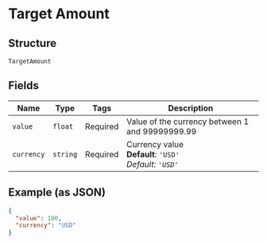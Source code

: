 
# Target Amount

## Structure

`TargetAmount`

## Fields

| Name | Type | Tags | Description |
|  --- | --- | --- | --- |
| `value` | `float` | Required | Value of the currency between 1 and 99999999.99 |
| `currency` | `string` | Required | Currency value<br>**Default**: `'USD'`<br>*Default: `'USD'`* |

## Example (as JSON)

```json
{
  "value": 100,
  "currency": "USD"
}
```

